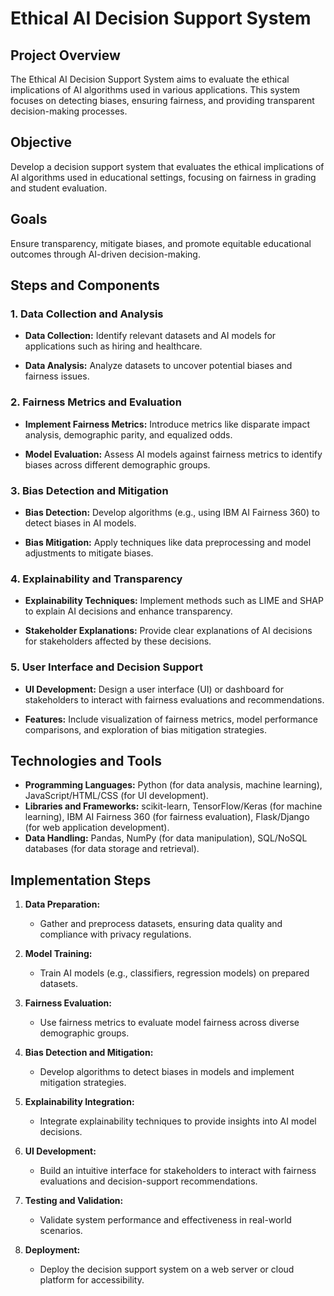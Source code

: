 # Ethical AI Decision Support System

## Project Overview

The Ethical AI Decision Support System aims to evaluate the ethical implications of AI algorithms used in various applications. This system focuses on detecting biases, ensuring fairness, and providing transparent decision-making processes.

## Objective
Develop a decision support system that evaluates the ethical implications of AI algorithms used in educational settings, focusing on fairness in grading and student evaluation.

## Goals
Ensure transparency, mitigate biases, and promote equitable educational outcomes through AI-driven decision-making.

## Steps and Components

### 1. Data Collection and Analysis

- **Data Collection:**
  Identify relevant datasets and AI models for applications such as hiring and healthcare.

- **Data Analysis:**
  Analyze datasets to uncover potential biases and fairness issues.

### 2. Fairness Metrics and Evaluation

- **Implement Fairness Metrics:**
  Introduce metrics like disparate impact analysis, demographic parity, and equalized odds.

- **Model Evaluation:**
  Assess AI models against fairness metrics to identify biases across different demographic groups.

### 3. Bias Detection and Mitigation

- **Bias Detection:**
  Develop algorithms (e.g., using IBM AI Fairness 360) to detect biases in AI models.

- **Bias Mitigation:**
  Apply techniques like data preprocessing and model adjustments to mitigate biases.

### 4. Explainability and Transparency

- **Explainability Techniques:**
  Implement methods such as LIME and SHAP to explain AI decisions and enhance transparency.

- **Stakeholder Explanations:**
  Provide clear explanations of AI decisions for stakeholders affected by these decisions.

### 5. User Interface and Decision Support

- **UI Development:**
  Design a user interface (UI) or dashboard for stakeholders to interact with fairness evaluations and recommendations.

- **Features:**
  Include visualization of fairness metrics, model performance comparisons, and exploration of bias mitigation strategies.

## Technologies and Tools

- **Programming Languages:** Python (for data analysis, machine learning), JavaScript/HTML/CSS (for UI development).
- **Libraries and Frameworks:** scikit-learn, TensorFlow/Keras (for machine learning), IBM AI Fairness 360 (for fairness evaluation), Flask/Django (for web application development).
- **Data Handling:** Pandas, NumPy (for data manipulation), SQL/NoSQL databases (for data storage and retrieval).

## Implementation Steps

1. **Data Preparation:**
   - Gather and preprocess datasets, ensuring data quality and compliance with privacy regulations.

2. **Model Training:**
   - Train AI models (e.g., classifiers, regression models) on prepared datasets.

3. **Fairness Evaluation:**
   - Use fairness metrics to evaluate model fairness across diverse demographic groups.

4. **Bias Detection and Mitigation:**
   - Develop algorithms to detect biases in models and implement mitigation strategies.

5. **Explainability Integration:**
   - Integrate explainability techniques to provide insights into AI model decisions.

6. **UI Development:**
   - Build an intuitive interface for stakeholders to interact with fairness evaluations and decision-support recommendations.

7. **Testing and Validation:**
   - Validate system performance and effectiveness in real-world scenarios.

8. **Deployment:**
   - Deploy the decision support system on a web server or cloud platform for accessibility.

